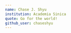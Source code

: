 ```yaml
---
name: Chase J. Shyu
institution: Academia Sinica
quote: Go for the world!
github_user: chaseshyu
---
```

